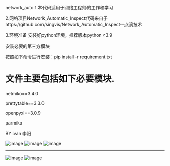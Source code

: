 network_auto
1.本代码适用于网络工程师的工作和学习

2.网络项目Network_Automatic_Inspect代码来自于https://github.com/singvis/Network_Automatic_Inspect--点滴技术

3.环境准备
安装好python环境，推荐版本python ≥3.9

安装必要的第三方模块

按照如下命令进行安装：pip install -r requirement.txt

# 文件主要包括如下必要模块.
netmiko==3.4.0

prettytable==3.3.0

openpyxl==3.0.9

parmiko


BY ivan  李阳


![image](https://github.com/user-attachments/assets/73870ba8-4125-4532-b8c3-07ef4d7a218d)
![image](https://github.com/user-attachments/assets/73bd8f08-c533-46ae-9f44-c801925eab5b)
![image](https://github.com/user-attachments/assets/a0c860db-c6b8-434c-bd1c-cf497f69d7e6)

-------------------------------------------------------------------------------------------
![image](https://github.com/user-attachments/assets/a60a8bce-6668-4353-b58b-0695b934b57c)
![image](https://github.com/user-attachments/assets/4131c075-7f9b-48fb-9039-9a4b899d5832)









